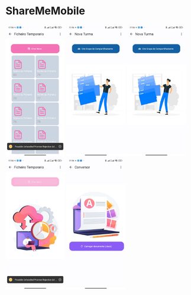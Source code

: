 # ShareMeMobile
<img src="/src/screenshots/1.jpg" width="160"> <img src="/src/screenshots/2.jpg" width="160"> <img src="/src/screenshots/2.jpg" width="160">
<img src="/src/screenshots/3.jpg" width="160"> <img src="/src/screenshots/4.jpg" width="160">

